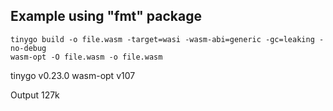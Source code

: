 ## Example using "fmt" package

```
tinygo build -o file.wasm -target=wasi -wasm-abi=generic -gc=leaking -no-debug
wasm-opt -O file.wasm -o file.wasm
```

tinygo v0.23.0
wasm-opt v107

Output 127k
